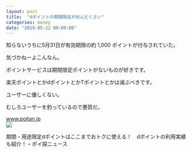 ```yaml
---
layout: post
title:  "dポイントの期間限定がめんどくさい"
categories: money
date: "2019-05-22 00:00:00"
---
```


知らないうちに5月31日が有効期限の約 1,000 ポイントが付与されていた。

気づかねーよこんなん。

ポイントサービスは期間限定ポイントがないものが好きです。

楽天ポイントとかdポイントとかTポイントとかは滅ぶべきです。

ユーザーに優しくない。

むしろユーザーを釣っているので悪質だ。

<div class="card">
  <a href="https://www.poitan.jp/archives/50341"></a>
  <div class="card__header">
    <a href="https://www.poitan.jp/archives/50341">www.poitan.jp</a>
  </div>
  <div class="card__image">
    <img src="https://www.poitan.jp/wp-content/uploads/2017/02/lawson.jpg">
  </div>
  <div class="card__title">
    <p>期間・用途限定dポイントはここまでおトクに使える！　dポイントの利用実績も紹介！ – ポイ探ニュース</p>
  </div>
  <div class="card__description">
    <p></p>
  </div>
</div>